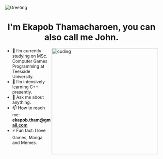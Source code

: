 ![Greeting](https://capsule-render.vercel.app/api?type=waving&color=gradient&customColorList=0,2,2,5&section=header&text=Hi%20there&fontSize=48&fontAlignY=35&height=150&desc=Thanks%20for%20dropping%20by&fontColor=E3E3E3&descAlign=57.5)

<h1 align="center">I'm Ekapob Thamacharoen, you can also call me John.</h1>

<img align="right" alt="coding" width="350" src="https://drive.google.com/uc?export=view&id=1dogtFcCMfFGlpd_bYAd9rEDbTbgb5-PD"/>

- 🔭 I’m currently studying on MSc. Computer Games Programming at Teesside University.
- 🌱 I’m intensively learning C++ presently.
- 💬 Ask me about anything.
- 📫 How to reach me: **ekapob.tham@gmail.com**
- ⚡ Fun fact: I love Games, Manga, and Memes.

